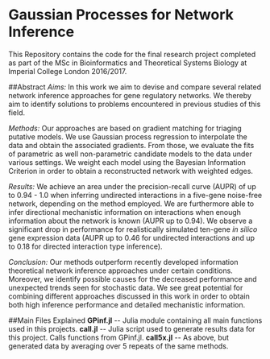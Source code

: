 # Gaussian Processes for Network Inference
This Repository contains the code for the final research project completed as part of the MSc in Bioinformatics and Theoretical Systems Biology at Imperial College London 2016/2017.

##Abstract
*Aims:* In this work we aim to devise and compare several related network inference approaches for gene regulatory networks. We thereby aim to identify solutions to problems encountered in previous studies of this field.

*Methods:* Our approaches are based on gradient matching for triaging putative models. We use Gaussian process regression to interpolate the data and obtain the associated gradients. From those, we evaluate the fits of parametric as well non-parametric candidate models to the data under various settings. We weight each model using the Bayesian Information Criterion in order to obtain a reconstructed network with weighted edges.

*Results:* We achieve an area under the precision-recall curve (AUPR) of up to 0.94 - 1.0 when inferring undirected interactions in a five-gene noise-free network, depending on the method employed. We are furthermore able to infer directional mechanistic information on interactions when enough information about the network is known (AUPR up to 0.94). We observe a significant drop in performance for realistically simulated ten-gene *in silico* gene expression data (AUPR up to 0.46 for undirected interactions and up to 0.18 for directed interaction type inference).

*Conclusion:* Our methods outperform recently developed information theoretical network inference approaches under certain conditions. Moreover, we identify possible causes for the decreased performance and unexpected trends seen for stochastic data. We see great potential for combining different approaches discussed in this work in order to obtain both high inference performance and detailed mechanistic information.

##Main Files Explained
**GPinf.jl** -- Julia module containing all main functions used in this projects.
**call.jl** -- Julia script used to generate results data for this project. Calls functions from GPinf.jl.
**call5x.jl** -- As above, but generated data by averaging over 5 repeats of the same methods.
